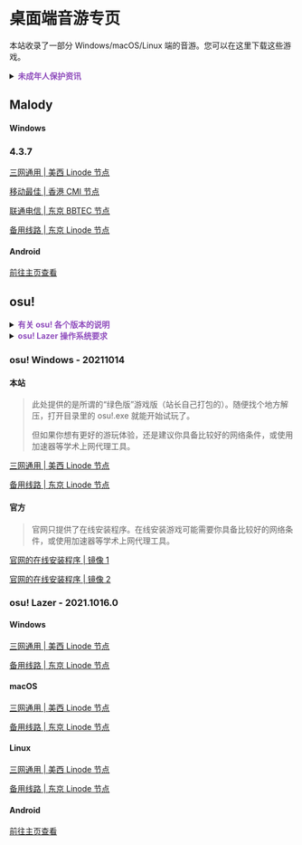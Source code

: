 # 桌面端音游专页

本站收录了一部分 Windows/macOS/Linux 端的音游。您可以在这里下载这些游戏。

<details>
<summary><font color="#8e4bbc"><b>未成年人保护资讯</b></font></summary>

> 本页面所刊载游戏大多为由玩家社区驱动的游戏，因其提供的游戏内容分级不一，故无法单纯判断真实的适用年龄。
>
> 本站建议您或您的监护人自行确认以下游戏的适用年龄。

</details>

## Malody

<!-- tabs:start -->

#### **Windows**

### 4.3.7

[三网通用 | 美西 Linode 节点](https://liusw.rytsu.org/malody/Malody_Windows_4.3.7.7z)

[移动最佳 | 香港 CMI 节点](https://hkcmi.rytsu.org/malody/Malody_Windows_4.3.7.7z)

[联通电信 | 东京 BBTEC 节点](https://bbtec.rytsu.org:9000/malody/Malody_Windows_4.3.7.7z)

[备用线路 | 东京 Linode 节点](https://litokyo.rytsu.org/malody/Malody_Windows_4.3.7.7z)

#### **Android**

[前往主页查看](/?id=malody)

<!-- tabs:end -->

## osu!

<details>
<summary><font color="#8e4bbc"><b>有关 osu! 各个版本的说明</b></font></summary>

> 本站收录了官网默认提供的 Windows 经典版本，以及在 [GitHub](https://github.com/ppy/osu) 开源的跨平台 ( Windows / macOS / Linux / iOS / Android ) 的 Lazer 版。
>
> 大多数用户默认选择 Windows 版本即可。如果使用的是 macOS/Linux 可以下载对应的 Lazer 版。

</details>

<details>
<summary><font color="#8e4bbc"><b>osu! Lazer 操作系统要求</b></font></summary>

> - Windows: Windows 8.1 或更新的版本；需要是 64 位操作系统；
>
> - macOS: macOS 10.12 或更新的版本；
>
> - Linux: 发行版和内核不限；需要是 64 位操作系统。

</details>

### osu! Windows - 20211014

<!-- tabs:start -->

#### **本站**

> 此处提供的是所谓的“绿色版”游戏版（站长自己打包的）。随便找个地方解压，打开目录里的 osu!.exe 就能开始试玩了。
>
> 但如果你想有更好的游玩体验，还是建议你具备比较好的网络条件，或使用加速器等学术上网代理工具。

[三网通用 | 美西 Linode 节点](https://liusw.rytsu.org/osuclassic/osu!_Classic_Windows_20211014.zip)

[备用线路 | 东京 Linode 节点](https://litokyo.rytsu.org/osuclassic/osu!_Classic_Windows_20211014.zip)

#### **官方**

> 官网只提供了在线安装程序。在线安装游戏可能需要你具备比较好的网络条件，或使用加速器等学术上网代理工具。

[官网的在线安装程序 | 镜像 1](https://m1.ppy.sh/r/osu!install.exe)

[官网的在线安装程序 | 镜像 2](https://m2.ppy.sh/r/osu!install.exe)

<!-- tabs:end -->

### osu! Lazer - 2021.1016.0

<!-- tabs:start -->

#### **Windows**

[三网通用 | 美西 Linode 节点](https://liusw.rytsu.org/osulazer/osu_Windows_2021.10.16.0.exe)

[备用线路 | 东京 Linode 节点](https://litokyo.rytsu.org/osulazer/osu_Windows_2021.10.16.0.exe)

#### **macOS**

[三网通用 | 美西 Linode 节点](https://liusw.rytsu.org/osulazer/osu_macOS_2021.10.16.0.app.zip)

[备用线路 | 东京 Linode 节点](https://litokyo.rytsu.org/osulazer/osu_macOS_2021.10.16.0.app.zip)

#### **Linux**

[三网通用 | 美西 Linode 节点](https://liusw.rytsu.org/osulazer/osu_Linux_2021.10.16.0.AppImage)

[备用线路 | 东京 Linode 节点](https://litokyo.rytsu.org/osulazer/osu_Linux_2021.10.16.0.AppImage)

#### **Android**

[前往主页查看](/?id=osu-lazer)

<!-- tabs:end -->